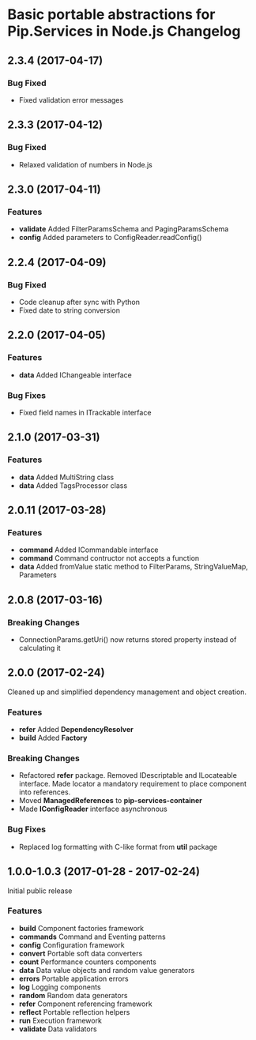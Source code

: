 # Basic portable abstractions for Pip.Services in Node.js Changelog

## <a name="2.3.4"></a> 2.3.4 (2017-04-17)

### Bug Fixed
* Fixed validation error messages

## <a name="2.3.3"></a> 2.3.3 (2017-04-12)

### Bug Fixed
* Relaxed validation of numbers in Node.js

## <a name="2.3.0"></a> 2.3.0 (2017-04-11)

### Features
* **validate** Added FilterParamsSchema and PagingParamsSchema
* **config** Added parameters to ConfigReader.readConfig()

## <a name="2.2.4"></a> 2.2.4 (2017-04-09)

### Bug Fixed
* Code cleanup after sync with Python
* Fixed date to string conversion

## <a name="2.2.0"></a> 2.2.0 (2017-04-05)

### Features
* **data** Added IChangeable interface

### Bug Fixes
* Fixed field names in ITrackable interface

## <a name="2.1.0"></a> 2.1.0 (2017-03-31)

### Features
* **data** Added MultiString class
* **data** Added TagsProcessor class

## <a name="2.0.11"></a> 2.0.11 (2017-03-28)

### Features
* **command** Added ICommandable interface
* **command** Command contructor not accepts a function
* **data** Added fromValue static method to FilterParams, StringValueMap, Parameters

## <a name="2.0.8"></a> 2.0.8 (2017-03-16)

### Breaking Changes
* ConnectionParams.getUri() now returns stored property instead of calculating it

## <a name="2.0.0"></a> 2.0.0 (2017-02-24)

Cleaned up and simplified dependency management and object creation.

### Features
* **refer** Added **DependencyResolver**
* **build** Added **Factory**

### Breaking Changes
* Refactored **refer** package. Removed IDescriptable and ILocateable interface. Made locator a mandatory requirement to place component into references.
* Moved **ManagedReferences** to **pip-services-container**
* Made **IConfigReader** interface asynchronous

### Bug Fixes
* Replaced log formatting with C-like format from **util** package

## <a name="1.0.0"></a> 1.0.0-1.0.3 (2017-01-28 - 2017-02-24)

Initial public release

### Features
* **build** Component factories framework
* **commands** Command and Eventing patterns
* **config** Configuration framework
* **convert** Portable soft data converters
* **count** Performance counters components
* **data** Data value objects and random value generators
* **errors** Portable application errors
* **log** Logging components
* **random** Random data generators
* **refer** Component referencing framework
* **reflect** Portable reflection helpers
* **run** Execution framework
* **validate** Data validators


